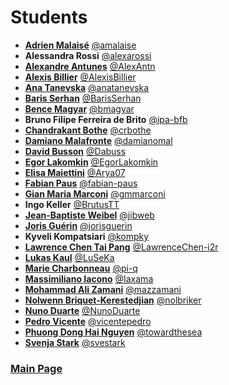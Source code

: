 # Students

- [**Adrien Malaisé**](./students-introduction/amalaise.pdf) [@amalaise](https://github.com/amalaise)
- **Alessandra Rossi** [@alexarossi](https://github.com/alexarossi)
- [**Alexandre Antunes**](./students-introduction/AlexAntn.pdf) [@AlexAntn](https://github.com/AlexAntn)
- [**Alexis Billier**](./students-introduction/AlexisBillier.pdf) [@AlexisBillier](https://github.com/AlexisBillier)
- [**Ana Tanevska**](./students-introduction/anatanevska.pdf) [@anatanevska](https://github.com/anatanevska)
- [**Baris Serhan**](./students-introduction/BarisSerhan.pdf) [@BarisSerhan](https://github.com/BarisSerhan)
- [**Bence Magyar**](./students-introduction/bmagyar.pdf) [@bmagyar](https://github.com/bmagyar)
- **Bruno Filipe Ferreira de Brito** [@ipa-bfb](https://github.com/ipa-bfb)
- [**Chandrakant Bothe**](./students-introduction/crbothe.pdf) [@crbothe](https://github.com/crbothe)
- [**Damiano Malafronte**](./students-introduction/damianomal.pdf) [@damianomal](https://github.com/damianomal)
- [**David Busson**](./students-introduction/Dabuss.pdf) [@Dabuss](https://github.com/Dabuss)
- [**Egor Lakomkin**](./students-introduction/EgorLakomkin.pdf) [@EgorLakomkin](https://github.com/EgorLakomkin)
- [**Elisa Maiettini**](./students-introduction/Arya07.pdf) [@Arya07](https://github.com/Arya07)
- [**Fabian Paus**](./students-introduction/fabian-paus.pdf) [@fabian-paus](https://github.com/fabian-paus)
- [**Gian Maria Marconi**](./students-introduction/gmmarconi.pdf) [@gmmarconi](https://github.com/gmmarconi)
- **Ingo Keller** [@BrutusTT](https://github.com/BrutusTT)
- [**Jean-Baptiste Weibel**](./students-introduction/jibweb.pdf) [@jibweb](https://github.com/jibweb)
- [**Joris Guérin**](./students-introduction/jorisguerin.pdf) [@jorisguerin](https://github.com/jorisguerin)
- **Kyveli Kompatsiari** [@kompky](https://github.com/kompky)
- [**Lawrence Chen Tai Pang**](./students-introduction/LawrenceChen-i2r.pdf) [@LawrenceChen-i2r](https://github.com/LawrenceChen-i2r)
- [**Lukas Kaul**](./students-introduction/LuSeKa.pdf) [@LuSeKa](https://github.com/LuSeKa)
- [**Marie Charbonneau**](./students-introduction/pi-q.pdf) [@pi-q](https://github.com/pi-q)
- [**Massimiliano Iacono**](./students-introduction/Iaxama.pdf) [@Iaxama](https://github.com/Iaxama)
- [**Mohammad Ali Zamani**](./students-introduction/mazzamani.pdf) [@mazzamani](https://github.com/mazzamani)
- [**Nolwenn Briquet-Kerestedjian**](./students-introduction/nolbriker.pdf) [@nolbriker](https://github.com/nolbriker)
- [**Nuno Duarte**](./students-introduction/NunoDuarte.pdf) [@NunoDuarte](https://github.com/NunoDuarte)
- [**Pedro Vicente**](./students-introduction/vicentepedro.pdf) [@vicentepedro](https://github.com/vicentepedro)
- [**Phuong Dong Hai Nguyen**](./students-introduction/towardthesea.pdf) [@towardthesea](https://github.com/towardthesea)
- [**Svenja Stark**](./students-introduction/svestark.pdf) [@svestark](https://github.com/svestark)

### [Main Page](./README.md)
